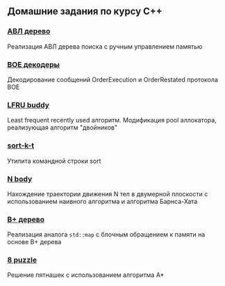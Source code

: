## Домашние задания по курсу C++

### [АВЛ дерево](https://github.com/Ljts42/trees-avl)
Реализация АВЛ дерева поиска с ручным управлением памятью

### [BOE декодеры](https://github.com/Ljts42/boe-order-execution)
Декодирование сообщений OrderExecution и OrderRestated протокола BOE

### [LFRU buddy](https://github.com/Ljts42/lfru-buddy)
Least frequent recently used алгоритм. Модификация pool аллокатора, реализующая алгоритм "двойников"

### [sort-k-t](https://github.com/Ljts42/sort-k-t)
Утилита командной строки sort

### [N body](https://github.com/Ljts42/n-body)
Нахождение траектории движения N тел в двумерной плоскости с использованием наивного алгоритма и алгоритма Барнса-Хата

### [B+ дерево](https://github.com/Ljts42/b-plus-tree)
Реализация аналога `std::map` с блочным обращением к памяти на основе B+ дерева

### [8 puzzle](https://github.com/Ljts42/8puzzle)
Решение пятнашек с использованием алгоритма A*